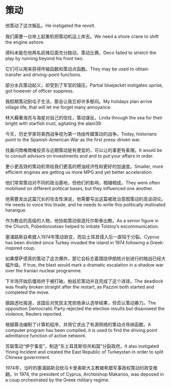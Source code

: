 # 策动

<p><span class="chinese">他策动了这次叛乱。</span><span class="english">He instigated the revolt.</span></p>

<p><span class="chinese">我们需要一台岸上起重机把策动机运上岸去。</span><span class="english">We need a shore crane to shift the engine ashore.</span></p>

<p><span class="chinese">德科未能在他两名前锋后面充分跑动，策动比赛。</span><span class="english">Deco failed to stretch the play by running beyond his front two.</span></p>

<p><span class="chinese">它们可以用来获得传输函数和策动点函数。</span><span class="english">They may be used to obtain transfer and driving-point functions.</span></p>

<p><span class="chinese">部分水兵策动起义，却受到了军官的镇压。</span><span class="english">Partial bluejacket instigates uprise, got however of officer suppress.</span></p>

<p><span class="chinese">我假期策动到屯子生活，那会让我忘却许多郁闷。</span><span class="english">My holidays plan arrive village life, that will let me forget many annoyance.</span></p>

<p><span class="chinese">林大藉著海亮与海星对自己的信任，策动谋反。</span><span class="english">Linda through the sea for their bright with starfish trust, agitating the alani39.</span></p>

<p><span class="chinese">今天，历史学家将美西战争视为第一场由传媒策动的战争。</span><span class="english">Today, historians point to the Spanish-American War as the first press-driven war.</span></p>

<p><span class="chinese">找垂问商榷商榷投资与远期策动是有便宜的，可以让的事更有条理。</span><span class="english">It would be to consult advisors on investments and and to put your affairs in order.</span></p>

<p><span class="chinese">更小更高效的策动机带给我们更高的燃油经济性和更好的加速度。</span><span class="english">Smaller, more efficient engines are getting us more MPG and yet better acceleration.</span></p>

<p><span class="chinese">他们常常策动对不同的政治基地，但他们的影响，相辅相成。</span><span class="english">They were often mobilised on different political bases, but they influenced one another.</span></p>

<p><span class="chinese">他需要发出这篇冗长的攻击性演说，他需要写出这篇被政治意图策动的高谈阔论。</span><span class="english">He needs to voice this tirade, and he needs to write this politically motivated harangue.</span></p>

<p><span class="chinese">作为教会的高级的人物，他协助策动驱逐托尔斯泰出教。</span><span class="english">As a senior figure in the Church, Pobedonostsev helped to initiate Tolstoy’s excommunication.</span></p>

<p><span class="chinese">塞浦路斯自希腊人1974年策动政变，而后土耳其侵入后一直陷于分裂。</span><span class="english">Cyprus has been divided since Turkey invaded the island in 1974 following a Greek-inspired coup.</span></p>

<p><span class="chinese">如果摩萨德真的策动了这次爆炸，那它会标志着围绕伊朗核计划进行的暗战已经大幅升级。</span><span class="english">If true, the blast would mark a dramatic escalation in a shadow war over the Iranian nuclear programme.</span></p>

<p><span class="chinese">下半场开始后僵局终于被打破。帕兹尼策动并且完成了这个进球。</span><span class="english">The deadlock was finally broken straight after the restart, as Pazzini both started and completed the move.</span></p>

<p><span class="chinese">据路透社报道，该国反对党民主党拒绝承认选举结果，但否认策动暴力。</span><span class="english">The opposition Democratic Party rejected the election results but disavowed the violence, Reuters reported.</span></p>

<p><span class="chinese">根据算法编制了计算机程序，并用它求出了有源网络的策动点导纳函数。</span><span class="english">A computer program has been compiled, it is used to find the driving point admittance function of active network.</span></p>

<p><span class="chinese">苏联策动“伊宁事变”，制造“东土耳其斯坦共和国”分裂政府。</span><span class="english">It also instigated Yining Incident and created the East Republic of Turkeystan in order to split Chinese government.</span></p>

<p><span class="chinese">1974年，当时的塞浦路斯总统马卡里奥斯大主教被希腊军事政权策动的政变推翻。</span><span class="english">In 1974, the president of Cyprus, Archbishop Makarios, was deposed in a coup orchestrated by the Greek military regime.</span></p>

